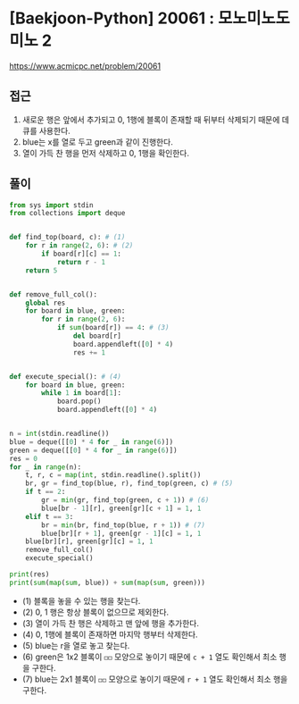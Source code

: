 [Baekjoon-Python] 20061 : 모노미노도미노 2
=
<https://www.acmicpc.net/problem/20061>


접근
--


1. 새로운 행은 앞에서 추가되고 0, 1행에 블록이 존재할 때 뒤부터 삭제되기 때문에 데큐를 사용한다.
2. blue는 x를 열로 두고 green과 같이 진행한다.
3. 열이 가득 찬 행을 먼저 삭제하고 0, 1행을 확인한다.


풀이
--



```python
from sys import stdin
from collections import deque


def find_top(board, c): # (1)
    for r in range(2, 6): # (2)
        if board[r][c] == 1:
            return r - 1
    return 5


def remove_full_col():
    global res
    for board in blue, green:
        for r in range(2, 6):
            if sum(board[r]) == 4: # (3)
                del board[r]
                board.appendleft([0] * 4)
                res += 1


def execute_special(): # (4)
    for board in blue, green:
        while 1 in board[1]:
            board.pop()
            board.appendleft([0] * 4)


n = int(stdin.readline())
blue = deque([[0] * 4 for _ in range(6)])
green = deque([[0] * 4 for _ in range(6)])
res = 0
for _ in range(n):
    t, r, c = map(int, stdin.readline().split())
    br, gr = find_top(blue, r), find_top(green, c) # (5)
    if t == 2:
        gr = min(gr, find_top(green, c + 1)) # (6)
        blue[br - 1][r], green[gr][c + 1] = 1, 1
    elif t == 3:
        br = min(br, find_top(blue, r + 1)) # (7)
        blue[br][r + 1], green[gr - 1][c] = 1, 1
    blue[br][r], green[gr][c] = 1, 1
    remove_full_col()
    execute_special()

print(res)
print(sum(map(sum, blue)) + sum(map(sum, green)))
```


* (1\) 블록을 놓을 수 있는 행을 찾는다.
* (2\) 0, 1 행은 항상 블록이 없으므로 제외한다.
* (3\) 열이 가득 찬 행은 삭제하고 맨 앞에 행을 추가한다.
* (4\) 0, 1행에 블록이 존재하면 마지막 행부터 삭제한다.
* (5\) blue는 r을 열로 놓고 찾는다.
* (6\) green은 1x2 블록이 `◻︎◻︎` 모양으로 놓이기 때문에 `c + 1` 열도 확인해서 최소 행을 구한다.
* (7\) blue는 2x1 블록이 `◻︎◻︎` 모양으로 놓이기 때문에 `r + 1` 열도 확인해서 최소 행을 구한다.
